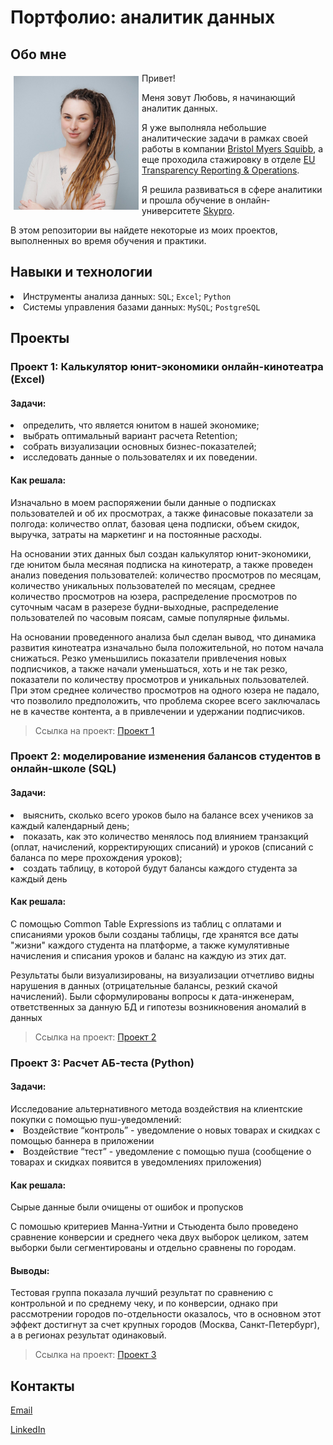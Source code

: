 
<html>
 <head>
  <meta http-equiv="Content-Type" content="text/html; charset=utf-8">
  <h1>Портфолио: аналитик данных</h1>
  <h2>Обо мне</h2>
 </head>
 <body> 
  <p><img src="https://github.com/liubchen/Lyubov-Savko/blob/main/Photo.JPG" width="200" 
  alt="Иллюстрация" align="left" 
  vspace="5" hspace="5">
<p>Привет!</p>
<p>Меня зовут Любовь, я начинающий аналитик данных.</p>
<p>Я уже выполняла небольшие аналитические задачи в рамках своей работы в компании <a href="https://www.bms.com/" target="_blank">Bristol Myers Squibb</a>, а еще проходила стажировку в отделе <a href="https://www.bms.com/about-us/responsibility/transparency.html" target="_blank">EU Transparency Reporting & Operations</a>.</p>
<p>Я решила развиваться в сфере аналитики и прошла обучение в онлайн-университете <a href="https://sky.pro/" target="_blank">Skypro</a>.</p>
<p>В этом репозитории вы найдете некоторые из моих проектов, выполненных во время обучения и практики.</p>

<h2>Навыки и технологии</h2>
<li>Инструменты анализа данных: <code>SQL</code>; <code>Excel</code>; <code>Python</code></li>
<li>Системы управления базами данных: <code>MySQL</code>; <code>PostgreSQL</code></li>

<h2>Проекты</h2>
<h3>Проект 1: Калькулятор юнит-экономики онлайн-кинотеатра (Excel)</h3>
<h4>Задачи:</h4>
<li>определить, что является юнитом в нашей экономике;</li>
<li>выбрать оптимальный вариант расчета Retention;</li>
<li>собрать визуализации основных бизнес-показателей;</li>
<li>исследовать данные о пользователях и их поведении.</li>
<h4>Как решала:</h4>
<p>Изначально в моем распоряжении были данные о подписках пользователей и об их просмотрах, а также финасовые показатели за полгода: количество оплат, базовая цена подписки, объем скидок, выручка, затраты на маркетинг и на постоянные расходы.</p>
<p>На основании этих данных был создан калькулятор юнит-экономики, где юнитом была месяная подписка на кинотератр, а также проведен анализ поведения пользователей: количество просмотров по месяцам, количество уникальных пользователей по месяцам, среднее количество просмотров на юзера, распределение просмотров по суточным часам в разерезе будни-выходные, распределение пользователей по часовым поясам, самые популярные фильмы.</p>
<p>На основании проведенного анализа был сделан вывод, что динамика развития кинотеатра изначально была положительной, но потом начала снижаться. Резко уменьшились показатели привлечения новых подписчиков, а также начали уменьшаться, хоть и не так резко, показатели по количеству просмотров и уникальных пользователей. При этом среднее количество просмотров на одного юзера не падало, что позволило предположить, что проблема скорее всего заключалась не в качестве контента, а в привлечении и удержании подписчиков.</p>
<blockquote>Ссылка на проект: <a href="https://github.com/liubchen/Lyubov-Savko/blob/main/%D0%9F%D1%80%D0%BE%D0%B5%D0%BA%D1%82%201%20%D0%9A%D0%B0%D0%BB%D1%8C%D0%BA%D1%83%D0%BB%D1%8F%D1%82%D0%BE%D1%80%20%D1%8E%D0%BD%D0%B8%D1%82-%D1%8D%D0%BA%D0%BE%D0%BD%D0%BE%D0%BC%D0%B8%D0%BA%D0%B8%20%D0%BE%D0%BD%D0%BB%D0%B0%D0%B9%D0%BD-%D0%BA%D0%B8%D0%BD%D0%BE%D1%82%D0%B5%D0%B0%D1%82%D1%80%D0%B0.xlsx" target="_blank">Проект 1</a> </blockquote>

<h3>Проект 2: моделирование изменения балансов студентов в онлайн-школе (SQL)</h3>
<h4>Задачи:</h4>
<li>выяснить, сколько всего уроков было на балансе всех учеников за каждый календарный день;</li>
<li>показать, как это количество менялось под влиянием транзакций (оплат, начислений, корректирующих списаний) и уроков (списаний с баланса по мере прохождения уроков);</li>
<li>создать таблицу, в которой будут балансы каждого студента за каждый день</li>
<h4>Как решала:</h4>
<p>С помощью Common Table Expressions из таблиц с оплатами и списаниями уроков были созданы таблицы, где хранятся все даты "жизни" каждого студента на платформе, а также кумулятивные начисления и списания уроков и баланс на каждую из этих дат.</p>
<p>Результаты были визуализированы, на визуализации отчетливо видны нарушения в данных (отрицательные балансы, резкий скачой начислений). Были сформулированы вопросы к дата-инженерам, ответственных за данную БД и гипотезы возникновения аномалий в данных</p>
<blockquote>Ссылка на проект: <a href="https://github.com/liubchen/Lyubov-Savko/blob/main/%D0%9F%D1%80%D0%BE%D0%B5%D0%BA%D1%82%202.%20SQL%20%D0%BC%D0%BE%D0%B4%D0%B5%D0%BB%D0%B8%D1%80%D0%BE%D0%B2%D0%B0%D0%BD%D0%B8%D0%B5%20%D0%B1%D0%B0%D0%BB%D0%B0%D0%BD%D1%81%D0%BE%D0%B2%20%D1%81%D1%82%D1%83%D0%B4%D0%B5%D0%BD%D1%82%D0%BE%D0%B2.docx">Проект 2</a> </blockquote>

<h3>Проект 3: Расчет АБ-теста (Python)</h3>
<h4>Задачи:</h4>
Исследование альтернативного метода воздействия на клиентские покупки с помощью пуш-уведомлений:
<li>Воздействие “контроль” - уведомление о новых товарах и скидках с помощью баннера в приложении</li>
<li>Воздействие “тест” - уведомление с помощью пуша (сообщение о товарах и скидках появится в уведомлениях приложения)</li>
<h4>Как решала:</h4>
<p>Сырые данные были очищены от ошибок и пропусков</p>
<p>С помошью критериев Манна-Уитни и Стьюдента было проведено сравнение конверсии и среднего чека двух выборок целиком, затем выборки были сегментированы и отдельно сравнены по городам.</p>
<h4>Выводы:</h4>
<p>Тестовая группа показала лучший результат по сравнению с контрольной и по среднему чеку, и по конверсии, однако при рассмотрении городов по-отдельности оказалось, что в основном этот эффект достигнут за счет крупных городов (Москва, Санкт-Петербург), а в регионах результат одинаковый.</p>
<blockquote>Ссылка на проект: <a href="https://github.com/liubchen/Lyubov-Savko/blob/main/%D0%90%D0%91-%D1%82%D0%B5%D1%81%D1%82.ipynb">Проект 3</a> </blockquote>


<h2>Контакты</h2>
<p><a href="lyba.savko@gmail.com"target="_blank">Email</a></p>
<p><a href="https://www.linkedin.com/in/lyubov-savko-176532274/" target="_blank">LinkedIn</a></p>
 </body>
</html>
